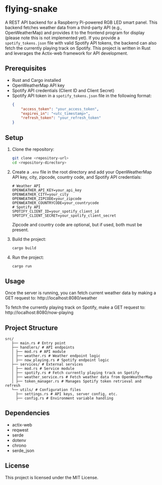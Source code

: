 # flying-snake

A REST API backend for a Raspberry Pi-powered RGB LED smart panel. This backend fetches weather data from a third-party API (e.g., OpenWeatherMap) and provides it to the frontend program for display (please note this is not implemented yet).
If you provide a `spotify_tokens.json` file with valid Spotify API tokens, the backend can also fetch the currently playing track on Spotify.
This project is written in Rust and leverages the Actix-web framework for API development.

## Prerequisites

- Rust and Cargo installed
- OpenWeatherMap API key
- Spotify API credentials (Client ID and Client Secret)
- Spotify API token in a `spotify_tokens.json` file in the following format:
  ```json
  {
      "access_token": "your_access_token",
      "expires_in": "<utc_timestamp>",
      "refresh_token": "your_refresh_token"
  }
  ```

## Setup

1. Clone the repository:
    ```sh
    git clone <repository-url>
    cd <repository-directory>
    ```

2. Create a `.env` file in the root directory and add your OpenWeatherMap API key, city, zipcode, country code, and Spotify API credentials:
    ```env
   # Weather API
    OPENWEATHER_API_KEY=your_api_key
    OPENWEATHER_CITY=your_city
    OPENWEATHER_ZIPCODE=your_zipcode
    OPENWEATHER_COUNTRYCODE=your_countrycode
   # Spotify API
    SPOTIFY_CLIENT_ID=your_spotify_client_id
    SPOTIFY_CLIENT_SECRET=your_spotify_client_secret
    ```
   Zipcode and country code are optional, but if used, both must be present.

3. Build the project:
    ```sh
    cargo build
    ```

4. Run the project:
    ```sh
    cargo run
    ```

## Usage

Once the server is running, you can fetch current weather data by making a GET request to: http://localhost:8080/weather

To fetch the currently playing track on Spotify, make a GET request to: http://localhost:8080/now-playing

## Project Structure
```
src/ 
   ├── main.rs # Entry point
   ├── handlers/ # API endpoints 
   │ ├── mod.rs # API module 
   │ ├── weather.rs # Weather endpoint logic 
   │ ├── now_playing.rs # Spotify endpoint logic 
   ├── services/ # External services 
   │ ├── mod.rs # Service module
   │ ├── spotify.rs # Fetch currently playing track on Spotify
   │ ├── weather_service.rs # Fetch weather data from OpenWeatherMap 
   │ ├── token_manager.rs # Manages Spotify token retrieval and refresh
   └── utils/ # Configuration files 
     ├── settings.rs # API keys, server config, etc. 
     ├── config.rs # Environment variable handling
```
## Dependencies

- actix-web
- reqwest
- serde
- dotenv
- chrono
- serde_json

## License

This project is licensed under the MIT License.
